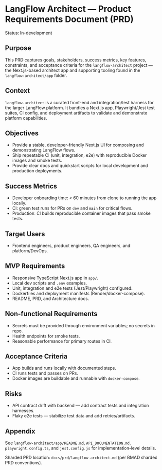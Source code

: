 # LangFlow Architect — Product Requirements Document (PRD)

Status: In-development

## Purpose

This PRD captures goals, stakeholders, success metrics, key features, constraints, and acceptance criteria for the `langflow-architect` project — the Next.js-based architect app and supporting tooling found in the `langflow-architect/app` folder.

## Context

`langflow-architect` is a curated front-end and integration/test harness for the larger LangFlow platform. It bundles a Next.js app, Playwright/Jest test suites, CI config, and deployment artifacts to validate and demonstrate platform capabilities.

## Objectives

- Provide a stable, developer-friendly Next.js UI for composing and demonstrating LangFlow flows.
- Ship repeatable CI (unit, integration, e2e) with reproducible Docker images and smoke tests.
- Provide clear docs and quickstart scripts for local development and production deployments.

## Success Metrics

- Developer onboarding time: < 60 minutes from clone to running the app locally.
- CI: green test runs for PRs on `dev` and `main` for critical flows.
- Production: CI builds reproducible container images that pass smoke tests.

## Target Users

- Frontend engineers, product engineers, QA engineers, and platform/DevOps.

## MVP Requirements

- Responsive TypeScript Next.js app in `app/`.
- Local dev scripts and `.env` examples.
- Unit, integration and e2e tests (Jest/Playwright) configured.
- Dockerfiles and deployment manifests (Render/docker-compose).
- README, PRD, and Architecture docs.

## Non-functional Requirements

- Secrets must be provided through environment variables; no secrets in repo.
- Health endpoints for smoke tests.
- Reasonable performance for primary routes in CI.

## Acceptance Criteria

- App builds and runs locally with documented steps.
- CI runs tests and passes on PRs.
- Docker images are buildable and runnable with `docker-compose`.

## Risks

- API contract drift with backend — add contract tests and integration harnesses.
- Flaky e2e tests — stabilize test data and add retries/artifacts.

## Appendix

See `langflow-architect/app/README.md`, `API_DOCUMENTATION.md`, `playwright.config.ts`, and `jest.config.js` for implementation-level details.

Sharded PRD location: `docs/prd/langflow-architect.md` (per BMAD sharded PRD conventions).
